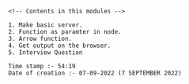 		<!-- Contents in this modules -->

		1. Make basic server.
		2. Function as paramter in node.
		3. Arrow function.
		4. Get output on the browser.
		5. Interview Question

		Time stamp :- 54:19
		Date of creation :- 07-09-2022 (7 SEPTEMBER 2022)